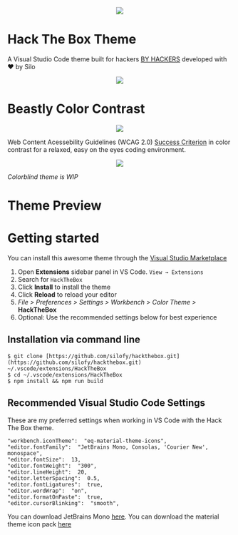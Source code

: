 <p align="center">
  <img src="https://raw.githubusercontent.com/silofy/hackthebox/master/static/hero.png">
</p>

# Hack The Box Theme

A Visual Studio Code theme built for hackers [BY HACKERS](https://www.hackthebox.eu) developed with ❤️ by Silo

<p align="center">
  <img src="https://raw.githubusercontent.com/silofy/hackthebox/master/static/cards.png">
</p>

# Beastly Color Contrast

<p align="center">
  <img src="https://raw.githubusercontent.com/silofy/hackthebox/master/static/themecolors.png">
</p>

Web Content Acessebility Guidelines (WCAG 2.0) [Success Criterion](https://contrastchecker.com/?swatch_session=1584823965642) in color contrast for a relaxed, easy on the eyes coding environment.

<p align="center">
  <img src="https://raw.githubusercontent.com/silofy/hackthebox/master/static/wcag.png">
</p>

*Colorblind theme is WIP*

# Theme Preview

# Getting started

You can install this awesome theme through the [Visual Studio Marketplace](https://marketplace.visualstudio.com/items?itemName=silofy.hackthebox)

1.  Open **Extensions** sidebar panel in VS Code. `View → Extensions`
2.  Search for `HackTheBox`
3.  Click **Install** to install the theme
4.  Click **Reload** to reload your editor
5.  *File > Preferences > Settings > Workbench > Color Theme >* **HackTheBox**
6.  Optional: Use the recommended settings below for best experience

## Installation via command line

    $ git clone [https://github.com/silofy/hackthebox.git](https://github.com/silofy/hackthebox.git) ~/.vscode/extensions/HackTheBox  
    $ cd ~/.vscode/extensions/HackTheBox  
    $ npm install && npm run build

## Recommended Visual Studio Code Settings

These are my preferred settings when working in VS Code with the Hack The Box theme. 

    "workbench.iconTheme":  "eq-material-theme-icons",
    "editor.fontFamily":  "JetBrains Mono, Consolas, 'Courier New', monospace",
    "editor.fontSize":  13,
    "editor.fontWeight":  "300",
    "editor.lineHeight":  20,
    "editor.letterSpacing":  0.5,
    "editor.fontLigatures":  true,
    "editor.wordWrap":  "on",
    "editor.formatOnPaste":  true,
    "editor.cursorBlinking":  "smooth",

You can download JetBrains Mono [here](https://github.com/JetBrains/JetBrainsMono).
You can download the material theme icon pack [here](https://marketplace.visualstudio.com/items?itemName=PKief.material-icon-theme)
